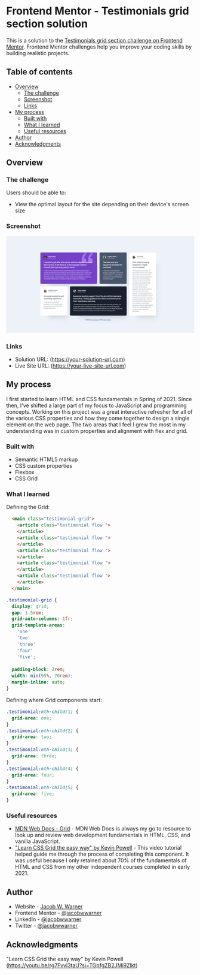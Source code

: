 # Frontend Mentor - Testimonials grid section solution

This is a solution to the [Testimonials grid section challenge on Frontend Mentor](https://www.frontendmentor.io/challenges/testimonials-grid-section-Nnw6J7Un7). Frontend Mentor challenges help you improve your coding skills by building realistic projects. 

## Table of contents

- [Overview](#overview)
  - [The challenge](#the-challenge)
  - [Screenshot](#screenshot)
  - [Links](#links)
- [My process](#my-process)
  - [Built with](#built-with)
  - [What I learned](#what-i-learned)
  - [Useful resources](#useful-resources)
- [Author](#author)
- [Acknowledgments](#acknowledgments)

## Overview

### The challenge

Users should be able to:

- View the optimal layout for the site depending on their device's screen size

### Screenshot

![](<./design/screenshot.png>)

### Links

- Solution URL: (https://your-solution-url.com)
- Live Site URL: (https://your-live-site-url.com)

## My process

I first started to learn HTML and CSS fundamentals in Spring of 2021. Since then, I've shifted a large part of my focus to JavaScript and programming concepts. Working on this project was a great interactive refresher for all of the various CSS properties and how they come together to design a single element on the web page. The two areas that I feel I grew the most in my understanding was in custom properties and alignment with flex and grid.

### Built with

- Semantic HTML5 markup
- CSS custom properties
- Flexbox
- CSS Grid

### What I learned

Defining the Grid:
```html
  <main class="testimonial-grid">
    <article class="testimonial flow ">
    </article>
    <article class="testimonial flow ">
    </article>
    <article class="testimonial flow ">
    </article>
    <article class="testimonial flow ">
    </article>
    <article class="testimonial flow ">
    </article>
  </main>
```
```css
.testimonial-grid {
  display: grid;
  gap: 1.5rem;
  grid-auto-columns: 1fr;
  grid-template-areas:
    'one'
    'two'
    'three'
    'four'
    'five';

  padding-block: 2rem;
  width: min(95%, 70rem);
  margin-inline: auto;
}
```

Defining where Grid components start:
```css
.testimonial:nth-child(1) {
  grid-area: one;
}
.testimonial:nth-child(2) {
  grid-area: two;
}
.testimonial:nth-child(3) {
  grid-area: three;
}
.testimonial:nth-child(4) {
  grid-area: four;
}
.testimonial:nth-child(5) {
  grid-area: five;
}
```


### Useful resources

- [MDN Web Docs - Grid](https://developer.mozilla.org/en-US/docs/Web/CSS/grid) - MDN Web Docs is always my go to resource to look up and review web development fundamentals in HTML, CSS, and vanilla JavaScript.
- ["Learn CSS Grid the easy way" by Kevin Powell](https://youtu.be/rg7Fvvl3taU?si=TGpfgZB2JMi9Zlkt) - This video tutorial helped guide me through the process of completing this component. It was useful because I only retained about 70% of the fundamentals of HTML and CSS from my other independent courses completed in early 2021.

## Author

- Website - [Jacob W. Warner](https://www.jacobwwarner.com)
- Frontend Mentor - [@jacobwwarner](https://www.frontendmentor.io/profile/jacobwwarner)
- LinkedIn - [@jacobwwarner](https://www.linkedin.com/in/jacobwarner/)
- Twitter - [@jacobwwarner](https://www.twitter.com/jacobwwarner)

## Acknowledgments

"Learn CSS Grid the easy way" by Kevin Powell
(https://youtu.be/rg7Fvvl3taU?si=TGpfgZB2JMi9Zlkt)
